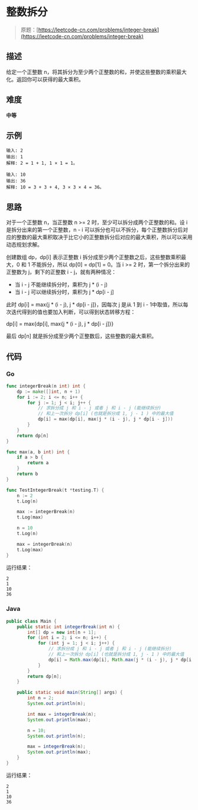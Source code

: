 # 整数拆分

> 原题：[https://leetcode-cn.com/problems/integer-break](https://leetcode-cn.com/problems/integer-break)

## 描述

给定一个正整数 n，将其拆分为至少两个正整数的和，并使这些整数的乘积最大化。返回你可以获得的最大乘积。

## 难度

**中等**

## 示例

```
输入: 2
输出: 1
解释: 2 = 1 + 1, 1 × 1 = 1。
```

```
输入: 10
输出: 36
解释: 10 = 3 + 3 + 4, 3 × 3 × 4 = 36。
```

## 思路

对于一个正整数 n，当正整数 n >= 2 时，至少可以拆分成两个正整数的和。设 i 是拆分出来的第一个正整数，n - i 可以拆分也可以不拆分，每个正整数拆分后对应的整数的最大乘积取决于比它小的正整数拆分后对应的最大乘积，所以可以采用动态规划求解。

创建数组 dp，dp[i] 表示正整数 i 拆分成至少两个正整数之后，这些整数乘积最大，0 和 1 不能拆分，所以 dp[0] = dp[1] = 0。当 i >= 2 时，第一个拆分出来的正整数为 j，剩下的正整数 i - j，就有两种情况：

* 当 i - j 不能继续拆分时，乘积为 j * (i - j)
* 当 i - j 可以继续拆分时，乘积为 j * dp[i - j]

此时 dp[i] = max{j * (i - j), j * dp[i - j]}，因每次 j 是从 1 到 i - 1中取值，所以每次迭代得到的值也要加入判断，可以得到状态转移方程：

dp[i] = max{dp[i], max{j * (i - j), j * dp[i - j]}}

最后 dp[n] 就是拆分成至少两个正整数后，这些整数的最大乘积。

## 代码

### Go

```go
func integerBreak(n int) int {
    dp := make([]int, n + 1)
    for i := 2; i <= n; i++ {
        for j := 1; j < i; j++ {
            // 求拆分成 j 和 i - j 或者 j 和 i - j (能继续拆分)
            // 和上一次拆分 dp[i] (也就是拆分成 1, j - 1 ) 中的最大值
            dp[i] = max(dp[i], max(j * (i - j), j * dp[i - j]))
        }
    }
    return dp[n]
}

func max(a, b int) int {
    if a > b {
        return a
    }
    return b
}
```

```go
func TestIntegerBreak(t *testing.T) {
    n := 2
    t.Log(n)

    max := integerBreak(n)
    t.Log(max)

    n = 10
    t.Log(n)

    max = integerBreak(n)
    t.Log(max)
}
```

运行结果：

```
2
1
10
36
```

### Java

```java
public class Main {
    public static int integerBreak(int n) {
        int[] dp = new int[n + 1];
        for (int i = 2; i <= n; i++) {
            for (int j = 1; j < i; j++) {
                // 求拆分成 j 和 i - j 或者 j 和 i - j (能继续拆分)
                // 和上一次拆分 dp[i] (也就是拆分成 1, j - 1 ) 中的最大值
                dp[i] = Math.max(dp[i], Math.max(j * (i - j), j * dp[i - j]));
            }
        }
        return dp[n];
    }

    public static void main(String[] args) {
        int n = 2;
        System.out.println(n);

        int max = integerBreak(n);
        System.out.println(max);

        n = 10;
        System.out.println(n);

        max = integerBreak(n);
        System.out.println(max);
    }
}
```

运行结果：

```
2
1
10
36
```

